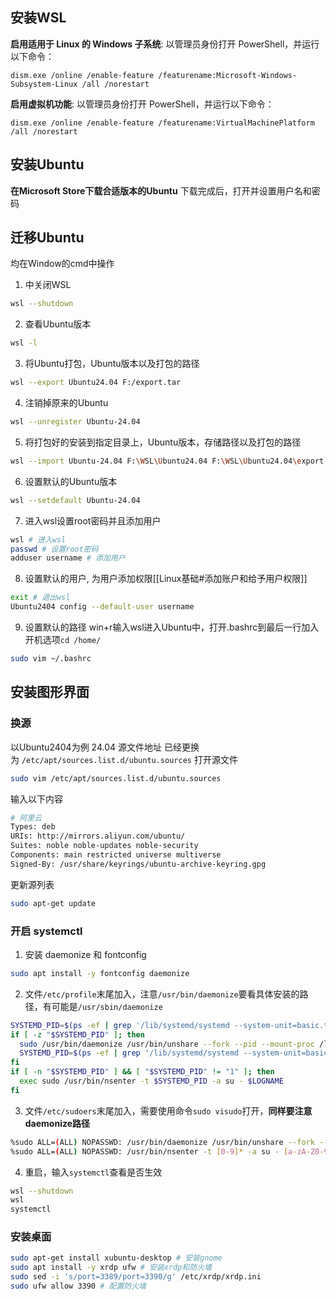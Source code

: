 ## 安装WSL
**启用适用于 Linux 的 Windows 子系统**:
以管理员身份打开 PowerShell，并运行以下命令：
```
dism.exe /online /enable-feature /featurename:Microsoft-Windows-Subsystem-Linux /all /norestart
```
**启用虚拟机功能**:
以管理员身份打开 PowerShell，并运行以下命令：
```
dism.exe /online /enable-feature /featurename:VirtualMachinePlatform /all /norestart
```

## 安装Ubuntu
**在Microsoft Store下载合适版本的Ubuntu**
下载完成后，打开并设置用户名和密码

## 迁移Ubuntu
均在Window的cmd中操作
1. 中关闭WSL
```bash
wsl --shutdown
```
2. 查看Ubuntu版本
```bash
wsl -l
```
3. 将Ubuntu打包，Ubuntu版本以及打包的路径
```bash
wsl --export Ubuntu24.04 F:/export.tar
```
4. 注销掉原来的Ubuntu
```bash
wsl --unregister Ubuntu-24.04
```
5. 将打包好的安装到指定目录上，Ubuntu版本，存储路径以及打包的路径
```bash
wsl --import Ubuntu-24.04 F:\WSL\Ubuntu24.04 F:\WSL\Ubuntu24.04\export.tar --version 2
```
6. 设置默认的Ubuntu版本
```bash
wsl --setdefault Ubuntu-24.04
```
7. 进入wsl设置root密码并且添加用户
```bash
wsl # 进入wsl
passwd # 设置root密码
adduser username # 添加用户
```
8. 设置默认的用户, 为用户添加权限[[Linux基础#添加账户和给予用户权限]]
```bash
exit # 退出wsl
Ubuntu2404 config --default-user username
```
9. 设置默认的路径
win+r输入wsl进入Ubuntu中，打开.bashrc到最后一行加入开机选项`cd /home/`
```bash
sudo vim ~/.bashrc
```

## 安装图形界面
### 换源
以Ubuntu2404为例
24.04 源文件地址 已经更换为 `/etc/apt/sources.list.d/ubuntu.sources`
打开源文件
```bash
sudo vim /etc/apt/sources.list.d/ubuntu.sources
```
输入以下内容
```bash
# 阿里云
Types: deb
URIs: http://mirrors.aliyun.com/ubuntu/
Suites: noble noble-updates noble-security
Components: main restricted universe multiverse
Signed-By: /usr/share/keyrings/ubuntu-archive-keyring.gpg

```
更新源列表
```bash
sudo apt-get update
```

### 开启 systemctl 
1. 安装 daemonize 和 fontconfig
```bash
sudo apt install -y fontconfig daemonize
```
2. 文件`/etc/profile`末尾加入，注意`/usr/bin/daemonize`要看具体安装的路径，有可能是`/usr/sbin/daemonize`
```bash
SYSTEMD_PID=$(ps -ef | grep '/lib/systemd/systemd --system-unit=basic.target$' | grep -v unshare | awk '{print $2}')
if [ -z "$SYSTEMD_PID" ]; then
  sudo /usr/bin/daemonize /usr/bin/unshare --fork --pid --mount-proc /lib/systemd/systemd --system-unit=basic.target
  SYSTEMD_PID=$(ps -ef | grep '/lib/systemd/systemd --system-unit=basic.target$' | grep -v unshare | awk '{print $2}')
fi
if [ -n "$SYSTEMD_PID" ] && [ "$SYSTEMD_PID" != "1" ]; then
  exec sudo /usr/bin/nsenter -t $SYSTEMD_PID -a su - $LOGNAME
fi
```
3. 文件`/etc/sudoers`末尾加入，需要使用命令`sudo visudo`打开，**同样要注意daemonize路径**
```bash
%sudo ALL=(ALL) NOPASSWD: /usr/bin/daemonize /usr/bin/unshare --fork --pid --mount-proc /lib/systemd/systemd --system-unit=basic.target
%sudo ALL=(ALL) NOPASSWD: /usr/bin/nsenter -t [0-9]* -a su - [a-zA-Z0-9]*
```
4. 重启，输入`systemctl`查看是否生效
```bash
wsl --shutdown
wsl
systemctl
```

### 安装桌面
```bash
sudo apt-get install xubuntu-desktop # 安装gnome
sudo apt install -y xrdp ufw # 安装xrdp和防火墙
sudo sed -i 's/port=3389/port=3390/g' /etc/xrdp/xrdp.ini
sudo ufw allow 3390 # 配置防火墙


```
